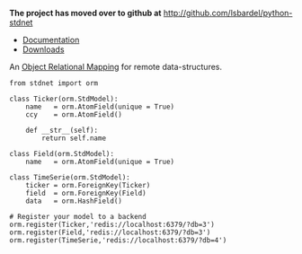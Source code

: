 **The project has moved over to github at** http://github.com/lsbardel/python-stdnet

  * [Documentation](http://lsbardel.github.com/python-stdnet/)
  * [Downloads](http://pypi.python.org/pypi/python-stdnet/)

An [Object Relational Mapping](http://en.wikipedia.org/wiki/Object-relational_mapping) for remote data-structures.


```
from stdnet import orm

class Ticker(orm.StdModel):
    name   = orm.AtomField(unique = True)
    ccy    = orm.AtomField()
    
    def __str__(self):
        return self.name

class Field(orm.StdModel):
    name   = orm.AtomField(unique = True)

class TimeSerie(orm.StdModel):
    ticker = orm.ForeignKey(Ticker)
    field  = orm.ForeignKey(Field)
    data   = orm.HashField()

# Register your model to a backend
orm.register(Ticker,'redis://localhost:6379/?db=3')
orm.register(Field,'redis://localhost:6379/?db=3')
orm.register(TimeSerie,'redis://localhost:6379/?db=4')
```